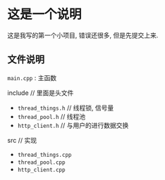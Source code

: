 # 这是一个说明

这是我写的第一个小项目, 错误还很多, 但是先提交上来.

## 文件说明

`main.cpp` : 主函数

include // 里面是头文件

 - `thread_things.h` // 线程锁, 信号量  
 - `thread_pool.h` // 线程池  
 - `http_client.h` // 与用户的进行数据交换

src // 实现

 - `thread_things.cpp`  
 - `thread_pool.cpp`
 - `http_client.cpp`


